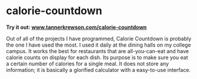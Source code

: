 # calorie-countdown

**Try it out: www.tannerkrewson.com/calorie-countdown**

Out of all of the projects I have programmed, Calorie Countdown is probably the one I have used the most. I used it daily at the dining halls on my college campus. It works the best for restaurants that are all-you-can-eat and have calorie counts on display for each dish. Its purpose is to make sure you eat a certain number of calories for a single meal. It does not store any information; it is basically a glorified calculator with a easy-to-use interface.
